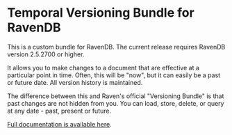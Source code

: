 Temporal Versioning Bundle for RavenDB
======================================

This is a custom bundle for RavenDB.  The current release requires RavenDB version 2.5.2700 or higher.

It allows you to make changes to a document that are effective at a particular point in time.  Often, this will be "now", but it can easily be a past or future date.  All version history is maintained.

The difference between this and Raven's official "Versioning Bundle" is that past changes are not hidden from you.  You can load, store, delete, or query at any date - past, present or future.

[Full documentation is available here](https://github.com/mj1856/RavenDB-TemporalVersioning/wiki).

